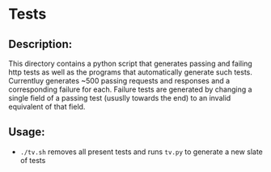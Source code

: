 # Tests

## Description:
This directory contains a python script that generates passing and failing http tests as well as the programs that automatically generate such tests.
Currentluy generates ~500 passing requests and responses and a corresponding failure for each.
Failure tests are generated by changing a single field of a passing test (ususlly towards the end) to an invalid equivalent of that field.

## Usage:

* `./tv.sh` removes all present tests and runs `tv.py` to generate a new slate of tests
